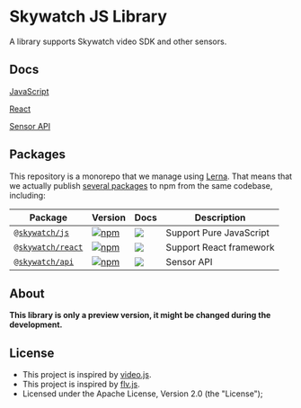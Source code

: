 # Skywatch JS Library

A library supports Skywatch video SDK and other sensors.

## Docs

[JavaScript](/packages/js#readme)

[React](/packages/react#readme)

[Sensor API](/packages/api#readme)

## Packages

This repository is a monorepo that we manage using [Lerna](https://github.com/lerna/lerna). That means that we actually publish [several packages](/packages) to npm from the same codebase, including:

| Package                              | Version                                                                                                                     | Docs                                                                                                            | Description             |
| ------------------------------------ | --------------------------------------------------------------------------------------------------------------------------- | --------------------------------------------------------------------------------------------------------------- | ----------------------- |
| [`@skywatch/js`](/packages/js)       | [![npm](https://img.shields.io/npm/v/@skywatch/js.svg?style=flat-square)](https://www.npmjs.com/package/@skywatch/js)       | [![](https://img.shields.io/badge/API%20Docs-markdown-lightgrey.svg?style=flat-square)](/packages/js#readme)    | Support Pure JavaScript |
| [`@skywatch/react`](/packages/react) | [![npm](https://img.shields.io/npm/v/@skywatch/react.svg?style=flat-square)](https://www.npmjs.com/package/@skywatch/react) | [![](https://img.shields.io/badge/API%20Docs-markdown-lightgrey.svg?style=flat-square)](/packages/react#readme) | Support React framework |
| [`@skywatch/api`](/packages/api)     | [![npm](https://img.shields.io/npm/v/@skywatch/api.svg?style=flat-square)](https://www.npmjs.com/package/@skywatch/api)     | [![](https://img.shields.io/badge/API%20Docs-markdown-lightgrey.svg?style=flat-square)](/packages/api#readme)   | Sensor API              |

## About

**This library is only a preview version, it might be changed during the development.**

## License

- This project is inspired by [video.js](https://www.videojs.com).
- This project is inspired by [flv.js](https://github.com/Bilibili/flv.js/).
- Licensed under the Apache License, Version 2.0 (the "License");
